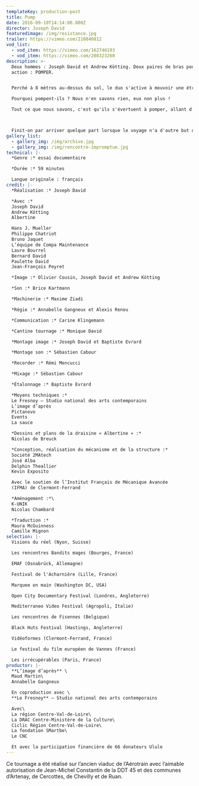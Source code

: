 ```yaml
---
templateKey: production-post
title: Pump
date: 2016-09-10T14:14:00.000Z
director: Joseph David
featuredimage: /img/resistance.jpg
trailer: https://vimeo.com/210840812
vod_list:
  - vod_item: https://vimeo.com/162746193
  - vod_item: https://vimeo.com/208323260
description: >-
  Deux hommes : Joseph David et Andrew Kötting. Deux paires de bras pour une
  action : POMPER. 


  Perché à 8 mètres au-dessus du sol, le duo s'active à mouvoir une étrange structure sur un viaduc de béton. Vestige de la voie d'essai de l'Aérotrain, le monorail reliant Saran à Ruan dans le Loiret est le théâtre d'un périple de 7 jours durant lequel deux Sisyphe élisent domicile dans une UHM (Unité d'Habitation Mobile) pensée pour eux.

  Pourquoi pompent-ils ? Nous n'en savons rien, eux non plus !

  Tout ce que nous savons, c'est qu'ils s'évertuent à pomper, allant d'un point à l'autre du tronçon long de 18 kilomètres. Des champs de la Beauce jusqu'à la forêt et la banlieue d'Orléans, ils posent leurs regards sur le monde d'en bas avec lequel ils communiquent parfois, et sur le monde d'en haut dans lequel ils se sont isolés.



  Finit-on par arriver quelque part lorsque le voyage n'a d'autre but que celui d'être fait ?
gallery_list:
  - gallery_img: /img/archive.jpg
  - gallery_img: /img/rencontre-impromptue.jpg
technical: |-
  *Genre :* essai documentaire

  *Durée :* 59 minutes

  Langue originale : français
credit: |-
  *Réalisation :* Joseph David

  *Avec :*
  Joseph David
  Andrew Kötting
  Albertine

  Hans J. Mueller
  Philippe Chatriot
  Bruno Jaquet
  L’équipe de Compa Maintenance
  Laure Bourrel
  Bernard David
  Paulette David
  Jean-François Peyret

  *Image :* Olivier Cousin, Joseph David et Andrew Kötting

  *Son :* Brice Kartmann

  *Machinerie :* Maxime Ziadi

  *Régie :* Annabelle Gangneux et Alexis Renou

  *Communication :* Carine Klingemann

  *Cantine tournage :* Monique David

  *Montage image :* Joseph David et Baptiste Evrard

  *Montage son :* Sébastien Cabour

  *Recorder :* Rémi Mencucci

  *Mixage :* Sébastien Cabour

  *Étalonnage :* Baptiste Evrard 

  *Moyens techniques :*
  Le Fresnoy – Studio national des arts contemporains
  L’image d’après
  Pictanovo
  Events
  La sauce

  *Dessins et plans de la draisine « Albertine » :*
  Nicolas de Breuck

  *Conception, réalisation du mécanisme et de la structure :*
  Société 2MAtech
  José Alba
  Delphin Theallier
  Kevin Exposito

  Avec le soutien de l’Institut Français de Mécanique Avancée
  (IFMA) de Clermont-Ferrand

  *Aménagement :*\
  K-UNIK
  Nicolas Chambard

  *Traduction :* 
  Maura McGuinness
  Camille Mignon
selection: |-
  Visions du réel (Nyon, Suisse)

  Les rencontres Bandits mages (Bourges, France) 

  EMAF (Osnabrück, Allemagne)

  Festival de l'Acharnière (Lille, France)

  Marquee on main (Washington DC, USA)

  Open City Documentary Festival (Londres, Angleterre)

  Mediterraneo Video Festival (Agropoli, Italie)

  Les rencontres de Fisennes (Belgique)

  Black Huts Festival (Hastings, Angleterre)

  Vidéoformes (Clermont-Ferrand, France) 

  Le festival du film européen de Vannes (France)

  Les irrécupérables (Paris, France)
productor: |-
  **L’image d’après** \
  Maud Martin\
  Annabelle Gangneux 

  En coproduction avec \
  **Le Fresnoy** – Studio national des arts contemporains

  Avec\
  La région Centre-Val-de-Loire\
  La DRAC Centre-Ministère de la Culture\
  Ciclic Région Centre-Val-de-Loire\
  La fondation SMartbe\
  Le CNC

  Et avec la participation financière de 66 donateurs Ulule
---
```

Ce tournage a été réalisé sur l’ancien viaduc de l’Aérotrain avec l’aimable autorisation de Jean-Michel Constantin de la DDT 45 et des communes d’Artenay, de Cercottes, de Chevilly et de Ruan. 
